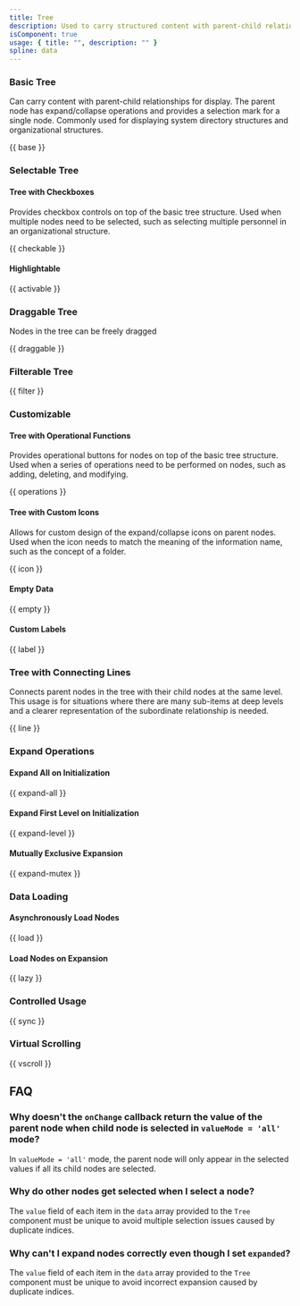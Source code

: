 ```yaml
---
title: Tree
description: Used to carry structured content with parent-child relationships and provide a hierarchical display of content.
isComponent: true
usage: { title: "", description: "" }
spline: data
---
```


### Basic Tree

Can carry content with parent-child relationships for display. The parent node has expand/collapse operations and provides a selection mark for a single node. Commonly used for displaying system directory structures and organizational structures.

{{ base }}

### Selectable Tree

#### Tree with Checkboxes

Provides checkbox controls on top of the basic tree structure. Used when multiple nodes need to be selected, such as selecting multiple personnel in an organizational structure.

{{ checkable }}

#### Highlightable

{{ activable }}

### Draggable Tree

Nodes in the tree can be freely dragged

{{ draggable }}

### Filterable Tree

{{ filter }}

### Customizable

#### Tree with Operational Functions

Provides operational buttons for nodes on top of the basic tree structure. Used when a series of operations need to be performed on nodes, such as adding, deleting, and modifying.

{{ operations }}

#### Tree with Custom Icons

Allows for custom design of the expand/collapse icons on parent nodes. Used when the icon needs to match the meaning of the information name, such as the concept of a folder.

{{ icon }}

#### Empty Data

{{ empty }}

#### Custom Labels

{{ label }}

### Tree with Connecting Lines

Connects parent nodes in the tree with their child nodes at the same level. This usage is for situations where there are many sub-items at deep levels and a clearer representation of the subordinate relationship is needed.

{{ line }}

### Expand Operations

#### Expand All on Initialization

{{ expand-all }}

#### Expand First Level on Initialization

{{ expand-level }}

#### Mutually Exclusive Expansion

{{ expand-mutex }}

<!-- ### Disabled State

{{ disabled }} -->

### Data Loading

#### Asynchronously Load Nodes

{{ load }}

#### Load Nodes on Expansion

{{ lazy }}

<!-- ### Controlled Operations

{{ controlled }} -->

### Controlled Usage

{{ sync }}

<!-- ### Update Nodes

{{ state }} -->

### Virtual Scrolling

{{ vscroll }}

## FAQ

### Why doesn't the `onChange` callback return the value of the parent node when child node is selected in `valueMode = 'all'` mode?

In `valueMode = 'all'` mode, the parent node will only appear in the selected values if all its child nodes are selected.

### Why do other nodes get selected when I select a node?

The `value` field of each item in the `data` array provided to the `Tree` component must be unique to avoid multiple selection issues caused by duplicate indices.

### Why can't I expand nodes correctly even though I set `expanded`?

The `value` field of each item in the `data` array provided to the `Tree` component must be unique to avoid incorrect expansion caused by duplicate indices.